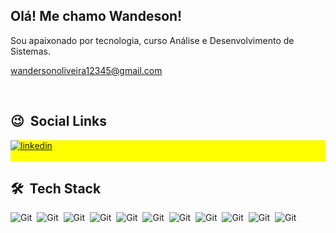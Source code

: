 <h2 align="left">Olá! Me chamo Wandeson!</h2>

Sou apaixonado por tecnologia, curso Análise e Desenvolvimento de Sistemas.

wandersonoliveira12345@gmail.com

<br>

## 😉 &nbsp;Social Links


<p align="left" style="background:yellow">
<a href="https://www.linkedin.com/in/wanderson-oliveira-a1119316b/" target="_blank">
  <img align="center" src="https://img.shields.io/badge/wanderson-oliveira-05122A?style=flat&logo=linkedin&logoColor=white" alt="linkedin"/>
</a>  
<br><br>
  
## 🛠 &nbsp;Tech Stack
  
  ![Git](https://img.shields.io/badge/GIT-E44C30?style=for-the-badge&logo=git&logoColor=white)&nbsp;
  ![Git](https://img.shields.io/badge/HTML5-E34F26?style=for-the-badge&logo=html5&logoColor=white)&nbsp;
  ![Git](https://img.shields.io/badge/CSS3-1572B6?style=for-the-badge&logo=css3&logoColor=white)&nbsp;
  ![Git](https://img.shields.io/badge/JavaScript-F7DF1E?style=for-the-badge&logo=javascript&logoColor=black)&nbsp;
  ![Git](https://img.shields.io/badge/TypeScript-007ACC?style=for-the-badge&logo=typescript&logoColor=white)&nbsp;
  ![Git](https://img.shields.io/badge/Java-ED8B00?style=for-the-badge&logo=openjdk&logoColor=white)&nbsp;
  ![Git](https://img.shields.io/badge/Spring-6DB33F?style=for-the-badge&logo=spring&logoColor=white)&nbsp;
  ![Git](https://img.shields.io/badge/MySQL-005C84?style=for-the-badge&logo=mysql&logoColor=white)&nbsp;
  ![Git](https://img.shields.io/badge/MongoDB-4EA94B?style=for-the-badge&logo=mongodb&logoColor=white)&nbsp;
  ![Git](https://img.shields.io/badge/Eclipse-2C2255?style=for-the-badge&logo=eclipse&logoColor=white)&nbsp;
  ![Git](https://img.shields.io/badge/IntelliJ_IDEA-000000.svg?style=for-the-badge&logo=intellij-idea&logoColor=white)&nbsp;
  
<!--   ![Git](https://img.shields.io/badge/Android_Studio-3DDC84?style=for-the-badge&logo=android-studio&logoColor=white)&nbsp; --
<!--   ![Git](https://img.shields.io/badge/Java-ED8B00?style=for-the-badge&logo=openjdk&logoColor=white)&nbsp;
  ![Git](https://img.shields.io/badge/Kotlin-0095D5?&style=for-the-badge&logo=kotlin&logoColor=white)&nbsp; -->
<!--   ![Git](https://img.shields.io/badge/SQLite-07405E?style=for-the-badge&logo=sqlite&logoColor=white)&nbsp; -->
  
  
<br>
<br><br>
